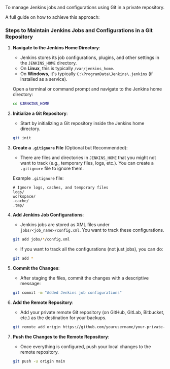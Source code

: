 To manage Jenkins jobs and configurations using Git in a private repository.

A full guide on how to achieve this approach:

### Steps to Maintain Jenkins Jobs and Configurations in a Git Repository

1. **Navigate to the Jenkins Home Directory**:
   - Jenkins stores its job configurations, plugins, and other settings in the `JENKINS_HOME` directory.
   - On **Linux**, this is typically `/var/jenkins_home`.
   - On **Windows**, it's typically `C:\ProgramData\Jenkins\.jenkins` (if installed as a service).

   Open a terminal or command prompt and navigate to the Jenkins home directory:
   ```bash
   cd $JENKINS_HOME
   ```

2. **Initialize a Git Repository**:
   - Start by initializing a Git repository inside the Jenkins home directory.
   ```bash
   git init
   ```

3. **Create a `.gitignore` File** (Optional but Recommended):
   - There are files and directories in `JENKINS_HOME` that you might not want to track (e.g., temporary files, logs, etc.). You can create a `.gitignore` file to ignore them.
   
   Example `.gitignore` file:
   ```
   # Ignore logs, caches, and temporary files
   logs/
   workspace/
   .cache/
   .tmp/
   ```
   

4. **Add Jenkins Job Configurations**:
   - Jenkins jobs are stored as XML files under `jobs/<job_name>/config.xml`. You want to track these configurations.
   ```bash
   git add jobs/*/config.xml
   ```

   - If you want to track all the configurations (not just jobs), you can do:
   ```bash
   git add *
   ```

5. **Commit the Changes**:
   - After staging the files, commit the changes with a descriptive message:
   ```bash
   git commit -m "Added Jenkins job configurations"
   ```

6. **Add the Remote Repository**:
   - Add your private remote Git repository (on GitHub, GitLab, Bitbucket, etc.) as the destination for your backups.
   ```bash
   git remote add origin https://github.com/yourusername/your-private-repo.git
   ```

7. **Push the Changes to the Remote Repository**:
   - Once everything is configured, push your local changes to the remote repository.
   ```bash
   git push -u origin main
   ```
